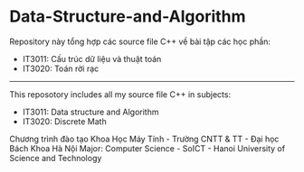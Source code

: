 # Data-Structure-and-Algorithm
Repository này tổng hợp các source file C++ về bài tập các học phần:
- IT3011: Cấu trúc dữ liệu và thuật toán
- IT3020: Toán rời rạc 
--------------------------------------------------------------------
This reposotory includes all my source file C++ in subjects:
- IT3011: Data structure and Algorithm
- IT3020: Discrete Math

Chương trình đào tạo Khoa Học Máy Tính - Trường CNTT & TT - Đại học Bách Khoa Hà Nội
Major: Computer Science - SoICT - Hanoi University of Science and Technology
